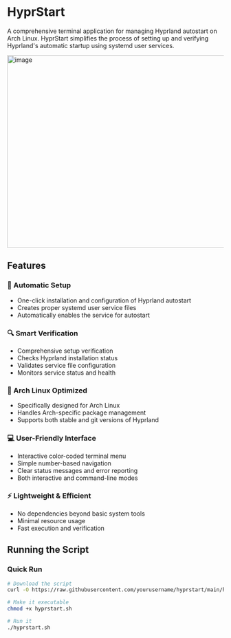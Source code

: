 # HyprStart

A comprehensive terminal application for managing Hyprland autostart on Arch Linux. HyprStart simplifies the process of setting up and verifying Hyprland's automatic startup using systemd user services.

<img width="541" height="448" alt="image" src="https://github.com/user-attachments/assets/aca06d97-abde-464e-8f15-8224d9d73285" />

## Features

### 🚀 Automatic Setup
- One-click installation and configuration of Hyprland autostart
- Creates proper systemd user service files
- Automatically enables the service for autostart

### 🔍 Smart Verification
- Comprehensive setup verification
- Checks Hyprland installation status
- Validates service file configuration
- Monitors service status and health

### 🎯 Arch Linux Optimized
- Specifically designed for Arch Linux
- Handles Arch-specific package management
- Supports both stable and git versions of Hyprland

### 💻 User-Friendly Interface
- Interactive color-coded terminal menu
- Simple number-based navigation
- Clear status messages and error reporting
- Both interactive and command-line modes

### ⚡ Lightweight & Efficient
- No dependencies beyond basic system tools
- Minimal resource usage
- Fast execution and verification

## Running the Script

### Quick Run
```bash
# Download the script
curl -O https://raw.githubusercontent.com/yourusername/hyprstart/main/hyprstart.sh

# Make it executable
chmod +x hyprstart.sh

# Run it
./hyprstart.sh
